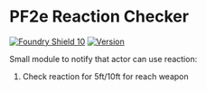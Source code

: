 # PF2e Reaction Checker
[![Foundry Shield 10]][Foundry URL]
[![Version]][Version URL]

Small module to notify that actor can use reaction:

1. Check reaction for 5ft/10ft for reach weapon

[Foundry Shield 10]: https://img.shields.io/badge/Foundry-10-informational?style=flat-square
[Foundry URL]: https://foundryvtt.com

[Version]: https://img.shields.io/badge/Version-0.0.26-orange?style=flat-square
[Version URL]: https://github.com/reyzor1991/foundry-vtt-uk

